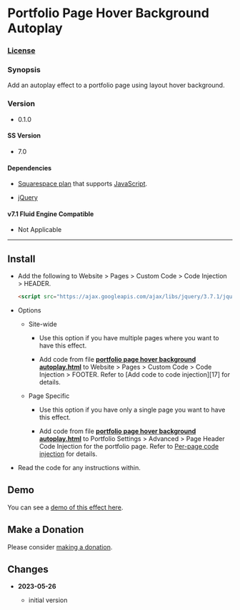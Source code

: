 # Portfolio Page Hover Background Autoplay

### [License][1]

### Synopsis

Add an autoplay effect to a portfolio page using layout hover background.

### Version

  * 0.1.0

#### SS Version

  * 7.0

#### Dependencies

  * [Squarespace plan][2] that supports [JavaScript][3].
  
  * [jQuery][4]

#### v7.1 Fluid Engine Compatible

  * Not Applicable

---

## Install

* Add the following to Website > Pages > Custom Code > Code Injection >
  HEADER.
  
  ```html
  <script src="https://ajax.googleapis.com/ajax/libs/jquery/3.7.1/jquery.min.js"></script>
  ```
  
* Options

  * Site-wide
  
    * Use this option if you have multiple pages where you want to have this
      effect.

    * Add code from file **[portfolio page hover background autoplay.html][5]**
      to Website > Pages > Custom Code > Code Injection > FOOTER. Refer to
      [Add code to code injection][17] for details.
      
  * Page Specific
  
    * Use this option if you have only a single page you want to have this
      effect.

    * Add code from file **[portfolio page hover background autoplay.html][5]**
      to Portfolio Settings > Advanced > Page Header Code Injection for the
      portfolio page. Refer to [Per-page code injection][6] for details.

* Read the code for any instructions within.

## Demo

You can see a [demo of this effect here][7].

## Make a Donation

Please consider [making a donation][8].

## Changes

<!-- * **2022-05-10**

  * support for v7.1 product detail layouts
  * use twcsl
  * bumped version to 0.2.0
  -->
* **2023-05-26**

  * initial version

[1]: https://github.com/tomsWebConsulting/twcsl/blob/main/LICENSE.txt#L1
[2]: https://www.squarespace.com/pricing
[3]: https://en.wikipedia.org/wiki/JavaScript
[4]: https://jquery.com/
[5]: portfolio%20page%20hover%20background%20autoplay.html#L1
[18]: https://support.squarespace.com/hc/en-us/articles/205815908-Using-code-injection#toc-add-code-to-code-injection
[6]: https://support.squarespace.com/hc/en-us/articles/205815908-Using-code-injection#toc-per-page-code-injection
[7]: https://toms-web-consulting-demos.squarespace.com/portfolio-page-hover-background-autoplay?password=twcdemos
[8]: https://github.com/tomsWebConsulting/twcsl#make-a-donation
